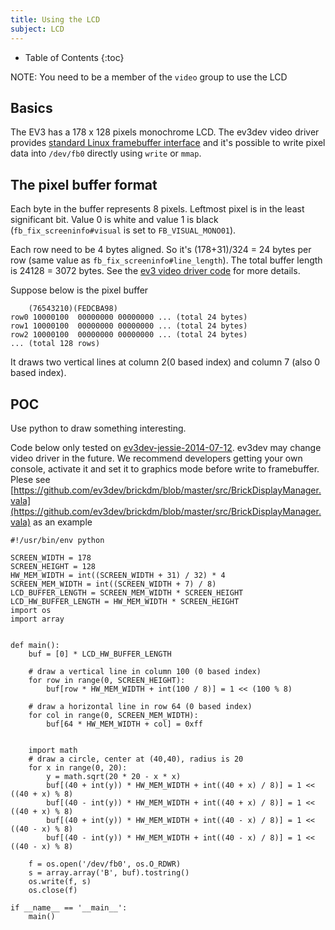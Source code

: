 ```yaml
---
title: Using the LCD
subject: LCD
---
```


* Table of Contents
{:toc}

NOTE: You need to be a member of the `video` group to use the LCD

## Basics
The EV3 has a 178 x 128 pixels monochrome LCD. The ev3dev video driver
provides [standard Linux framebuffer interface](https://www.kernel.org/doc/Documentation/fb/api.txt)
and it's possible to write pixel data into `/dev/fb0` directly using `write`
or `mmap`.

## The pixel buffer format
Each byte in the buffer represents 8 pixels. Leftmost pixel is in the least
significant bit. Value 0 is white and value 1 is black (`fb_fix_screeninfo#visual`
is set to `FB_VISUAL_MONO01`).

Each row need to be 4 bytes aligned. So it's (178+31)/324 = 24 bytes per row
(same value as `fb_fix_screeninfo#line_length`). The total buffer length is
24128 = 3072 bytes.
See the [ev3 video driver code](https://github.com/ev3dev/ev3-kernel/blob/ev3dev-jessie/drivers/video/st7586fb.c) for more details.

Suppose below is the pixel buffer

        (76543210)(FEDCBA98)
    row0 10000100  00000000 00000000 ... (total 24 bytes)
    row1 10000100  00000000 00000000 ... (total 24 bytes)
    row2 10000100  00000000 00000000 ... (total 24 bytes)
    ... (total 128 rows)

It draws two vertical lines at column 2(0 based index) and column 7 (also 0 based index).

## POC
Use python to draw something interesting.

Code below only tested on [ev3dev-jessie-2014-07-12](https://github.com/ev3dev/ev3dev/releases/tag/ev3dev-jessie-2014-07-12). ev3dev may change video driver in the future. We recommend developers getting your own console, activate it and set it to graphics mode before write to framebuffer. Plese see [https://github.com/ev3dev/brickdm/blob/master/src/BrickDisplayManager.vala](https://github.com/ev3dev/brickdm/blob/master/src/BrickDisplayManager.vala) as an example

    #!/usr/bin/env python
    
    SCREEN_WIDTH = 178
    SCREEN_HEIGHT = 128
    HW_MEM_WIDTH = int((SCREEN_WIDTH + 31) / 32) * 4
    SCREEN_MEM_WIDTH = int((SCREEN_WIDTH + 7) / 8)
    LCD_BUFFER_LENGTH = SCREEN_MEM_WIDTH * SCREEN_HEIGHT
    LCD_HW_BUFFER_LENGTH = HW_MEM_WIDTH * SCREEN_HEIGHT
    import os
    import array
    
    
    def main():
        buf = [0] * LCD_HW_BUFFER_LENGTH
    
        # draw a vertical line in column 100 (0 based index)
        for row in range(0, SCREEN_HEIGHT):
            buf[row * HW_MEM_WIDTH + int(100 / 8)] = 1 << (100 % 8)
    
        # draw a horizontal line in row 64 (0 based index)
        for col in range(0, SCREEN_MEM_WIDTH):
            buf[64 * HW_MEM_WIDTH + col] = 0xff
    
    
        import math
        # draw a circle, center at (40,40), radius is 20
        for x in range(0, 20):
            y = math.sqrt(20 * 20 - x * x)
            buf[(40 + int(y)) * HW_MEM_WIDTH + int((40 + x) / 8)] = 1 << ((40 + x) % 8)
            buf[(40 - int(y)) * HW_MEM_WIDTH + int((40 + x) / 8)] = 1 << ((40 + x) % 8)
            buf[(40 + int(y)) * HW_MEM_WIDTH + int((40 - x) / 8)] = 1 << ((40 - x) % 8)
            buf[(40 - int(y)) * HW_MEM_WIDTH + int((40 - x) / 8)] = 1 << ((40 - x) % 8)
    
        f = os.open('/dev/fb0', os.O_RDWR)
        s = array.array('B', buf).tostring()
        os.write(f, s)
        os.close(f)
    
    if __name__ == '__main__':
        main()

